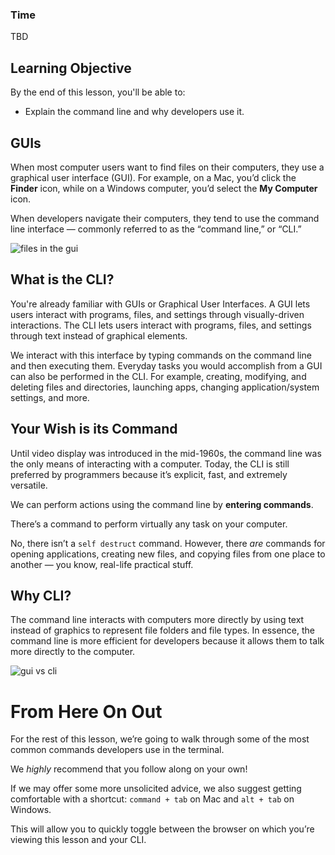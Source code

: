 ### Time

TBD

## Learning Objective

By the end of this lesson, you'll be able to:

* Explain the command line and why developers use it.

## GUIs

When most computer users want to find files on their computers, they use a graphical user interface (GUI). For example, on a Mac, you’d click the **Finder** icon, while on a Windows computer, you’d select the **My Computer** icon.

When developers navigate their computers, they tend to use the command line interface — commonly referred to as the “command line,” or “CLI.” 

![files in the gui](https://ga-instruction.s3.amazonaws.com/assets/tech/accessing-and-navigating-the-cli/mac-and-pc-gui.png)

## What is the CLI?

You're already familiar with GUIs or Graphical User Interfaces. A GUI lets users interact with programs, files, and settings through visually-driven interactions. The CLI lets users interact with programs, files, and settings through text instead of graphical elements.

We interact with this interface by typing commands on the command line and then executing them. Everyday tasks you would accomplish from a GUI can also be performed in the CLI. For example, creating, modifying, and deleting files and directories, launching apps, changing application/system settings, and more.

## Your Wish is its Command

Until video display was introduced in the mid-1960s, the command line was the only means of interacting with a computer. Today, the CLI is still preferred by programmers because it’s explicit, fast, and extremely versatile.

We can perform actions using the command line by **entering commands**.

There’s a command to perform virtually any task on your computer. 

No, there isn’t a `self destruct` command. However, there *are* commands for opening applications, creating new files, and copying files from one place to another — you know, real-life practical stuff.

## Why CLI?

The command line interacts with computers more directly by using text instead of graphics to represent file folders and file types. In essence, the command line is more efficient for developers because it allows them to talk more directly to the computer. 

![gui vs cli](https://ga-instruction.s3.amazonaws.com/json/WDI-Fundamentals/assets/unit-2/GUI-vs-CLI.png)

<h1 class="slide-header">From Here On Out</h1>

For the rest of this lesson, we’re going to walk through some of the most common commands developers use in the terminal. 

We _highly_ recommend that you follow along on your own! 

If we may offer some more unsolicited advice, we also suggest getting comfortable with a shortcut: `command + tab` on Mac and `alt + tab` on Windows. 

This will allow you to quickly toggle between the browser on which you’re viewing this lesson and your CLI.
